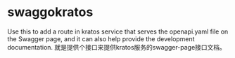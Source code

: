 # swaggokratos
Use this to add a route in kratos service that serves the openapi.yaml file on the Swagger page, and it can also help provide the development documentation. 就是提供个接口来提供kratos服务的swagger-page接口文档。
